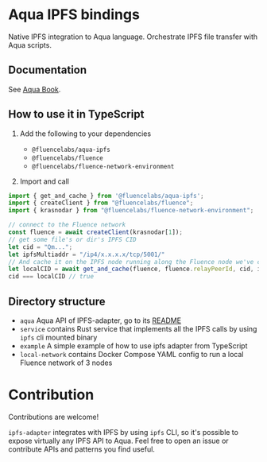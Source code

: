 # Aqua IPFS bindings
Native IPFS integration to Aqua language. Orchestrate IPFS file transfer with Aqua scripts.

## Documentation
See [Aqua Book](https://fluence.dev/aqua-book/libraries/aqua-ipfs).

## How to use it in TypeScript
1. Add the following to your dependencies
   - `@fluencelabs/aqua-ipfs`
   - `@fluencelabs/fluence` 
   - `@fluencelabs/fluence-network-environment`

2. Import and call
```typescript
import { get_and_cache } from '@fluencelabs/aqua-ipfs';
import { createClient } from "@fluencelabs/fluence";
import { krasnodar } from "@fluencelabs/fluence-network-environment";

// connect to the Fluence network
const fluence = await createClient(krasnodar[1]);
// get some file's or dir's IPFS CID
let cid = "Qm...";
let ipfsMultiaddr = "/ip4/x.x.x.x/tcp/5001/"
// And cache it on the IPFS node running along the Fluence node we've connected to
let localCID = await get_and_cache(fluence, fluence.relayPeerId, cid, ipfs, { ttl: 10000 });
cid === localCID // true
```

## Directory structure
- `aqua` Aqua API of IPFS-adapter, go to its [README](/aqua/README.md)
- `service` contains Rust service that implements all the IPFS calls by using `ipfs` cli mounted binary
- `example` A simple example of how to use ipfs adapter from TypeScript
- `local-network` contains Docker Compose YAML config to run a local Fluence network of 3 nodes

# Contribution
Contributions are welcome!

`ipfs-adapter` integrates with IPFS by using `ipfs` CLI, so it's possible to expose virtually any IPFS API to Aqua. Feel free to open an issue or contribute APIs and patterns you find useful.

